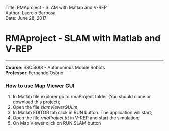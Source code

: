 Title:  RMAproject - SLAM with Matlab and V-REP  
Author: Laercio Barbosa  
Date:   June 28, 2017  
 
# RMAproject - SLAM with Matlab and V-REP #
----------


**Course**: SSC5888 - Autonomous Mobile Robots  
**Professor**: Fernando Osório


### How to use Map Viewer GUI ###

1. In Matlab file explorer go to rmaProject folder (You should clone or download this project);
2. Open the file *slamViewerGUI.m*;
3. In Matlab EDITOR tab click in RUN button. The application will start;
4. Open the file *rmaProject.ttt* in V-REP and start the simulation;
5. On Map Viewer click on RUN SLAM button